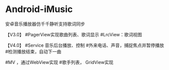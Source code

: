 # Android-iMusic
安卓音乐播放器仿千千静听支持歌词同步

【V3.0】
#PagerView实现歌曲列表、歌词显示
#LrcView：歌词视图

【V4.0】
#Service 音乐后台播放、控制
#外来电话、声音，捕捉焦点并暂停播放
#检测播放结束，自动下一曲

#MV ，通过WebView实现
#歌手列表， GridView实现
